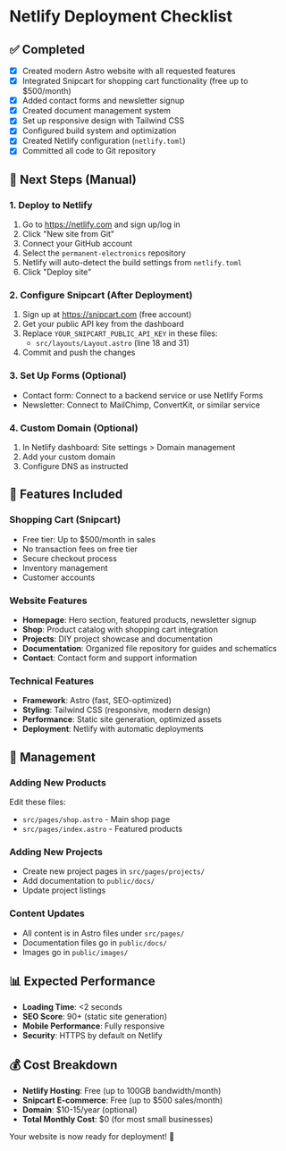 # Netlify Deployment Checklist

## ✅ Completed
- [x] Created modern Astro website with all requested features
- [x] Integrated Snipcart for shopping cart functionality (free up to $500/month)
- [x] Added contact forms and newsletter signup
- [x] Created document management system
- [x] Set up responsive design with Tailwind CSS
- [x] Configured build system and optimization
- [x] Created Netlify configuration (`netlify.toml`)
- [x] Committed all code to Git repository

## 🔄 Next Steps (Manual)

### 1. Deploy to Netlify
1. Go to https://netlify.com and sign up/log in
2. Click "New site from Git"
3. Connect your GitHub account
4. Select the `permanent-electronics` repository
5. Netlify will auto-detect the build settings from `netlify.toml`
6. Click "Deploy site"

### 2. Configure Snipcart (After Deployment)
1. Sign up at https://snipcart.com (free account)
2. Get your public API key from the dashboard
3. Replace `YOUR_SNIPCART_PUBLIC_API_KEY` in these files:
   - `src/layouts/Layout.astro` (line 18 and 31)
4. Commit and push the changes

### 3. Set Up Forms (Optional)
- Contact form: Connect to a backend service or use Netlify Forms
- Newsletter: Connect to MailChimp, ConvertKit, or similar service

### 4. Custom Domain (Optional)
1. In Netlify dashboard: Site settings > Domain management
2. Add your custom domain
3. Configure DNS as instructed

## 🚀 Features Included

### Shopping Cart (Snipcart)
- Free tier: Up to $500/month in sales
- No transaction fees on free tier
- Secure checkout process
- Inventory management
- Customer accounts

### Website Features
- **Homepage**: Hero section, featured products, newsletter signup
- **Shop**: Product catalog with shopping cart integration
- **Projects**: DIY project showcase and documentation
- **Documentation**: Organized file repository for guides and schematics
- **Contact**: Contact form and support information

### Technical Features
- **Framework**: Astro (fast, SEO-optimized)
- **Styling**: Tailwind CSS (responsive, modern design)
- **Performance**: Static site generation, optimized assets
- **Deployment**: Netlify with automatic deployments

## 🔧 Management

### Adding New Products
Edit these files:
- `src/pages/shop.astro` - Main shop page
- `src/pages/index.astro` - Featured products

### Adding New Projects
- Create new project pages in `src/pages/projects/`
- Add documentation to `public/docs/`
- Update project listings

### Content Updates
- All content is in Astro files under `src/pages/`
- Documentation files go in `public/docs/`
- Images go in `public/images/`

## 📊 Expected Performance
- **Loading Time**: <2 seconds
- **SEO Score**: 90+ (static site generation)
- **Mobile Performance**: Fully responsive
- **Security**: HTTPS by default on Netlify

## 💰 Cost Breakdown
- **Netlify Hosting**: Free (up to 100GB bandwidth/month)
- **Snipcart E-commerce**: Free (up to $500 sales/month)
- **Domain**: $10-15/year (optional)
- **Total Monthly Cost**: $0 (for most small businesses)

Your website is now ready for deployment! 🎉
